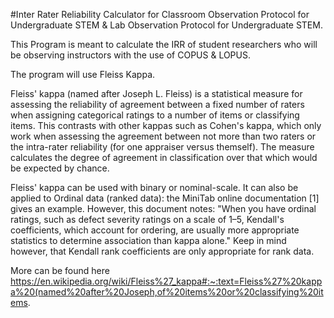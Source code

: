 #Inter Rater Reliability Calculator for
Classroom Observation Protocol for Undergraduate STEM & Lab Observation Protocol for Undergraduate STEM.

This Program is meant to calculate the IRR of student researchers who will be observing instructors with the use of COPUS & LOPUS. 

The program will use Fleiss Kappa.

Fleiss' kappa (named after Joseph L. Fleiss) is a statistical measure for assessing the reliability of agreement between a fixed number of raters when assigning categorical ratings to a number of items or classifying items. This contrasts with other kappas such as Cohen's kappa, which only work when assessing the agreement between not more than two raters or the intra-rater reliability (for one appraiser versus themself). The measure calculates the degree of agreement in classification over that which would be expected by chance.

Fleiss' kappa can be used with binary or nominal-scale. It can also be applied to Ordinal data (ranked data): the MiniTab online documentation [1] gives an example. However, this document notes: "When you have ordinal ratings, such as defect severity ratings on a scale of 1–5, Kendall's coefficients, which account for ordering, are usually more appropriate statistics to determine association than kappa alone." Keep in mind however, that Kendall rank coefficients are only appropriate for rank data.

More can be found here
https://en.wikipedia.org/wiki/Fleiss%27_kappa#:~:text=Fleiss%27%20kappa%20(named%20after%20Joseph,of%20items%20or%20classifying%20items.
